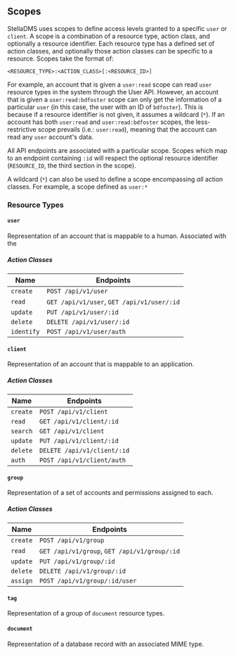 ## Scopes
StellaDMS uses scopes to define access levels granted to a specific `user` or `client`.
A scope is a combination of a resource type, action class, and optionally a resource identifier.
Each resource type has a defined set of action classes, and optionally those action classes
can be specific to a resource. Scopes take the format of:
```
<RESOURCE_TYPE>:<ACTION_CLASS>[:<RESOURCE_ID>]
```
For example, an account that is given a `user:read` scope can read `user` resource 
types in the system through the User API. However, an account that is given a 
`user:read:bdfoster` scope can only get the information of a particular `user`
(in this case, the user with an ID of `bdfoster`). This is because if a resource identifier
is not given, it assumes a wildcard (`*`). If an account has both `user:read` and 
`user:read:bdfoster` scopes, the less-restrictive scope prevails (i.e.: `user:read`), meaning
that the account can read any `user` account's data.

All API endpoints are associated with a particular scope. Scopes which map to an endpoint containing `:id`
will respect the optional resource identifier (`RESOURCE_ID`, the third section in the scope).

A wildcard (`*`) can also be used to define a scope encompassing *all* action classes. For example,
a scope defined as `user:*` 

### Resource Types
#### `user`
Representation of an account that is mappable to a human. Associated with the 

##### Action Classes
|Name|Endpoints|
|--- |---      |
|`create`|`POST /api/v1/user`|
|`read`|`GET /api/v1/user`, `GET /api/v1/user/:id`|
|`update`|`PUT /api/v1/user/:id`|
|`delete`|`DELETE /api/v1/user/:id`|
|`identify`|`POST /api/v1/user/auth`|

#### `client`
Representation of an account that is mappable to an application.

##### Action Classes
|Name|Endpoints|
|--- |---      |
|`create`|`POST /api/v1/client`|
|`read`|`GET /api/v1/client/:id`|
|`search`|`GET /api/v1/client`|
|`update`|`PUT /api/v1/client/:id`|
|`delete`|`DELETE /api/v1/client/:id`|
|`auth`|`POST /api/v1/client/auth`|

#### `group`
Representation of a set of accounts and permissions assigned to each.

##### Action Classes
|Name|Endpoints|
|--- |---      |
|`create`|`POST /api/v1/group`|
|`read`|`GET /api/v1/group`, `GET /api/v1/group/:id`|
|`update`|`PUT /api/v1/group/:id`|
|`delete`|`DELETE /api/v1/group/:id`|
|`assign`|`POST /api/v1/group/:id/user`|

#### `tag`
Representation of a group of `document` resource types.

#### `document`
Representation of a database record with an associated MIME type.
